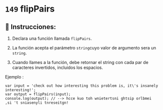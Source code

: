 # `149` flipPairs

## 📝 Instrucciones:

1. Declara una función llamada `flipPairs`.

2. La función acepta el parámetro `string`cuyo valor de argumento sera un `string`.

3. Cuando llames a la función, debe retornar el string con cada par de caracteres invertidos, incluidos los espacios.

Ejemplo :

```Js
var input = 'check out how interesting this problem is, it\'s insanely interesting!';
var output = flipPairs(input);
console.log(output); // --> hcce kuo toh wnietertsni ghtsip orlbmei ,si 't sniasenyli tnreseitgn!
```